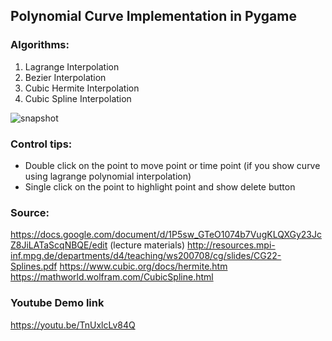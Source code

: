 ## Polynomial Curve Implementation in Pygame
### Algorithms: 
1. Lagrange Interpolation
2. Bezier Interpolation 
3. Cubic Hermite Interpolation
4. Cubic Spline Interpolation

![snapshot](https://user-images.githubusercontent.com/15272829/81061488-68938080-8f0f-11ea-98c8-f2545ab8dafe.png)

### Control tips:
- Double click on the point to move point or time point (if you show curve using lagrange polynomial interpolation)
- Single click on the point to highlight point and show delete button

### Source:

https://docs.google.com/document/d/1P5sw_GTeO1074b7VugKLQXGy23JcZ8JiLATaScqNBQE/edit (lecture materials)
http://resources.mpi-inf.mpg.de/departments/d4/teaching/ws200708/cg/slides/CG22-Splines.pdf
https://www.cubic.org/docs/hermite.htm
https://mathworld.wolfram.com/CubicSpline.html

### Youtube Demo link

https://youtu.be/TnUxlcLv84Q

